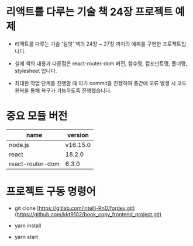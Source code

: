 # 리액트를 다루는 기술 책 24장 프로젝트 예제

- 리액트를 다루는 기술 '길벗' 책의 24장 ~ 27장 까지의 예제를 구현한 프로젝트입니다.

- 실제 책의 내용과 다른점은 react-router-dom 버전, 함수명, 컴포넌트명, 폴더명, stylesheet 입니다.

- 최대한 작업 단계를 진행할 때 마가 commit을 진행하여 중간에 오류 발생 시 코드 원복을 통해 복구가 가능하도록 진행했습니다.

# 중요 모듈 버전

| name             | version  |
| ---------------- | -------- |
| node.js          | v16.15.0 |
| react            | 18.2.0   |
| react-router-dom | 6.3.0    |

# 프로젝트 구동 명령어

- git clone [https://gitlab.com/intelli-RnD/fordev.git](https://github.com/kkt9102/book_copy_frontend_project.git)

- yarn install

- yarn start
